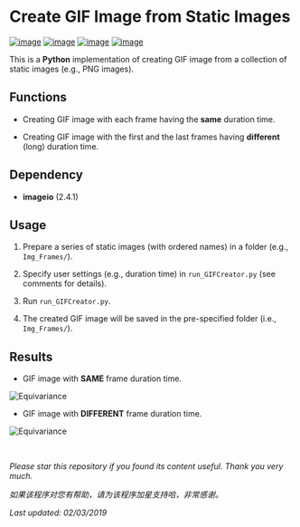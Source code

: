 # Create GIF Image from Static Images

[![image](https://img.shields.io/badge/license-MIT-lightgrey.svg)]()
[![image](https://img.shields.io/badge/python-3.7-blue.svg)]()
[![image](https://img.shields.io/badge/status-stable-brightgreen.svg)]()
[![image](https://img.shields.io/badge/build-passing-brightgreen.svg)]()

This is a **Python** implementation of creating GIF image from a collection of static images (e.g., PNG images).

## Functions

- Creating GIF image with each frame having the **same** duration time.

- Creating GIF image with the first and the last frames having **different** (long) duration time.

## Dependency

* __imageio__ (2.4.1)

## Usage

1. Prepare a series of static images (with ordered names) in a folder (e.g., ```Img_Frames/```).

2. Specify user settings (e.g., duration time) in ```run_GIFCreator.py``` (see comments for details).

2. Run ```run_GIFCreator.py```.

3. The created GIF image will be saved in the pre-specified folder (i.e., ```Img_Frames/```).

## Results

- GIF image with **SAME** frame duration time.

![Equivariance](https://github.com/HeZhang1994/png-to-gif/blob/master/Img_Frames/imgGIF_SAME.gif)

- GIF image with **DIFFERENT** frame duration time.

![Equivariance](https://github.com/HeZhang1994/png-to-gif/blob/master/Img_Frames/imgGIF_DIFF.gif)

<br>

<i>Please star this repository if you found its content useful. Thank you very much.</i>

<i>如果该程序对您有帮助，请为该程序加星支持哈，非常感谢。</i>

<i>Last updated: 02/03/2019</i>

